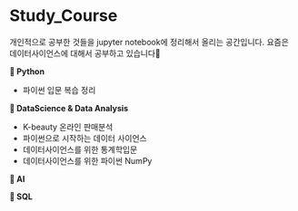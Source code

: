 # Study_Course
개인적으로 공부한 것들을 jupyter notebook에 정리해서 올리는 공간입니다. 요즘은 데이터사이언스에 대해서 공부하고 있습니다💙


<strong>🌈 Python </strong>
- 파이썬 입문 복습 정리 

<strong>🌈 DataScience & Data Analysis</strong>
- K-beauty 온라인 판매분석
- 파이썬으로 시작하는 데이터 사이언스
- 데이터사이언스를 위한 통계학입문
- 데이터사이언스를 위한 파이썬 NumPy

<strong>🌈 AI</strong>

<strong>🌈 SQL</strong>



